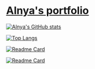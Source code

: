 # [Alnya's portfolio](https://alnya.github.io/)

[![Alnya's GitHub stats](https://github-readme-stats.vercel.app/api?username=Alnya&count_private=true&show_icons=true&theme=jolly)](https://github.com/Alnya/Alnya)

[![Top Langs](https://github-readme-stats.vercel.app/api/top-langs/?username=Alnya&layout=compact&theme=jolly)](https://github.com/Alnya/Alnya)

[![Readme Card](https://github-readme-stats.vercel.app/api/pin/?username=Alnya&repo=Alnya.github.io&show_owner=true&theme=jolly)](https://github.com/Alnya/Alnya.github.io)

[![Readme Card](https://github-readme-stats.vercel.app/api/pin/?username=Alnya&repo=OthelloArenaAPI&show_owner=true&theme=jolly)](https://github.com/Alnya/OthelloArenaAPI)

